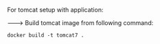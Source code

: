 For tomcat setup with application:

---> Build tomcat image from following command:

    docker build -t tomcat7 . 

